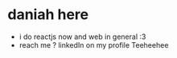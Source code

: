 # daniah here
- i do reactjs now and web in general :3
- reach me ? linkedIn on my profile Teeheehee

<!---
DaniahAbukabeer/DaniahAbukabeer is a ✨ special ✨ repository because its `README.md` (this file) appears on your GitHub profile.
You can click the Preview link to take a look at your changes.
--->
